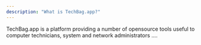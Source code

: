 ```yaml
---
description: "What is TechBag.app?"
---
```


TechBag.app is a platform providing a number of opensource tools useful to computer technicians, system and network administrators ....